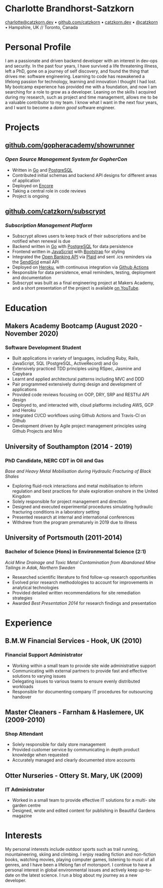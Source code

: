 # Charlotte Brandhorst-Satzkorn
[charlotte@catzkorn.dev](mailto:charlotte@catzkorn.dev) •
[github.com/catzkorn](https://github.com/catzkorn) •
[catzkorn.dev](https://catzkorn.dev) •
[@catzkorn](https://twitter.com/catzkorn) •
Hampshire, UK // Toronto, Canada 
# Personal Profile

I am a passionate and driven backend developer with an interest in dev-ops and security. In the past four years, I have survived a life threatening illness, left a PhD, gone on a journey of self discovery, and found the thing that drives me: software engineering. Learning to code has reawakened a lifelong passion for technology, learning and innovation I thought I had lost. My bootcamp experience has provided me with a foundation, and now I am searching for a role to grow as a developer. Leaning on the skills I acquired during my research, such as project and time management, allows me to be a valuable contributor to my team. I know what I want in the next four years, and I want to become a _damn good_ software engineer. 

# Projects

## [github.com/gopheracademy/showrunner](https://github.com/gopheracademy/showrunner)
### _Open Source Management System for GopherCon_

- Written in [Go](https://golang.org/) and [PostgreSQL](https://www.postgresql.org/)
- Contributed initial schemas and backend API designs for different areas of application
- Deployed on [Encore](https://encore.dev)
- Taking a central role in code reviews 
- Project is ongoing

## [github.com/catzkorn/subscrypt](https://github.com/Catzkorn/subscrypt)
### _Subscription Management Platform_

- Subscrypt allows users to keep track of their subscriptions and be notified when renewal is due
- Backend written in [Go](https://golang.org/) with [PostgreSQL](https://www.postgresql.org/) for data persistence
- Frontend written in [JavaScript](https://en.wikipedia.org/wiki/JavaScript) with [Bootstrap](https://getbootstrap.com/) for styling
- Integrated the [Open Banking API](https://www.openbanking.org.uk/) via [Plaid](https://plaid.com/uk/) and sent .ics reminders via the [SendGrid](https://sendgrid.com/) email API
- Deployed on [Heroku](heroku.com), with continuous integration via [Github Actions](https://github.com/features/actions)
- Responsible for data persistence, email reminders, testing, deployment and documentation
- Subscrypt was built as a final engineering project at Makers Academy, and a short presentation of the project is available [on YouTube](https://youtu.be/xYWKSqh-f94).

# Education

## Makers Academy Bootcamp (August 2020 - November 2020)
### Software Development Student

- Built applications in variety of languages, including Ruby, Rails, JavaScript, SQL (PostgreSQL, ActiveRecord) and Go
- Extensively practiced TDD principles using RSpec, Jasmine and Capybara
- Learnt and applied architectural patterns including MVC and DDD
- Pair programmed extensively during design and development of applications
- Provided code reviews focusing on OOP, DRY, SRP and RESTful API design
- Deployed to, and interacted with, cloud platforms including AWS, GCP and Heroku
- Integrated CI/CD workflows using Github Actions and Travis-CI on Github
- Development driven by Agile project management principles using Github Projects and Miro  

## University of Southampton (2014 - 2019)
### PhD Candidate, NERC CDT in Oil and Gas
_Base and Heavy Metal Mobilisation during Hydraulic Fracturing of Black Shales_

- Exploring fluid-rock interactions and metal mobilisation to inform regulation and best practices for shale exploration onshore in the United Kingdom
- Solely responsible for project management and direction
- Designed and executed experimental procedures simulating hydraulic fracturing conditions in a laboratory setting
- Presented research at internal and international conferences 
- Withdrew from the program prematurely in 2019 due to illness
 
## University of Portsmouth (2011-2014)
### Bachelor of Science (Hons) in Environmental Science (2:1)
_Acid Mine Drainage and Toxic Metal Contamination from Abandoned Mine Tailings in Adak, Northern Sweden_

- Researched scientific literature to find follow-up research opportunities 
- Evolved prior research methodologies to account for improvements in analytical technologies
- Provided detailed written recommendations for site remediation strategies
- Awarded _Best Presentation 2014_ for research findings and presentation

# Experience

## B.M.W Financial Services - Hook, UK (2010)
### Financial Support Administrator
- Working within a small team to provide site wide administrative support 
- Communicating with external partners to provide fast and effective solutions to varying issues 
- Delegating issues to various teams to ensure evenly distributed workloads
- Responsible for documenting company IT procedures for outsourcing handover

## Master Cleaners - Farnham & Haslemere, UK (2009-2010) 
### Shop Attendant
- Solely responsible for daily store management 
- Provided customer service by communicating in depth product knowledge when requested  
- Accurately managed and clearly documented store accounts

## Otter Nurseries - Ottery St. Mary, UK (2009)
### IT Administrator
- Worked in a small team to provide effective IT solutions for a multi- site garden centre
- Designed, wrote and edited content for publishing in Beautiful Gardens magazine

# Interests

My personal interests include outdoor sports such as trail running, mountaineering, skiing and climbing. I enjoy reading fiction and non-fiction books, watching movies, playing computer games, listening to music of all genres, and I have been a lifelong fan of motorsport. I continue to have a personal interest in global environmental issues and actively keep up-to-date on the latest science. I run a blog about my journey as a new developer.
